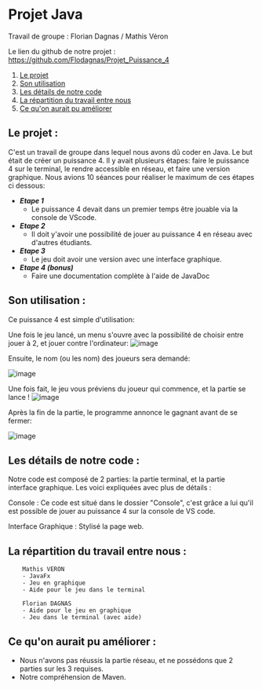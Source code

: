 # Projet Java


Travail de groupe :  Florian Dagnas / Mathis Véron

Le lien du github de notre projet : https://github.com/Flodagnas/Projet_Puissance_4


1) [Le projet](#projet)
2) [Son utilisation](#utilisation)
3) [Les détails de notre code](#detail)
4) [La répartition du travail entre nous](#reparti)
5) [Ce qu'on aurait pu améliorer](#ameliorer)


## Le projet : <a id="projet"></a>


C'est un travail de groupe dans lequel nous avons dû coder en Java. Le but était de créer un puissance 4. Il y avait plusieurs étapes: faire le puissance 4 sur le terminal, le rendre accessible en réseau, et faire une version graphique. Nous avions 10 séances pour réaliser le maximum de ces étapes ci dessous:

- ***Etape 1***   
    - Le puissance 4 devait dans un premier temps être jouable via la console de VScode.
- ***Etape 2***
    - Il doit y'avoir une possibilité de jouer au puissance 4 en réseau avec d'autres étudiants.
- ***Etape 3***
    - Le jeu doit avoir une version avec une interface graphique.
- ***Etape 4 (bonus)***
    - Faire une documentation complète à l'aide de JavaDoc


## Son utilisation : <a id="utilisation"></a>


Ce puissance 4 est simple d'utilisation:

Une fois le jeu lancé, un menu s'ouvre avec la possibilité de choisir entre jouer à 2, et jouer contre l'ordinateur:
![image](https://cdn.discordapp.com/attachments/408320873876160522/897937771287687178/unknown.png)

Ensuite, le nom (ou les nom) des joueurs sera demandé:

![image](https://cdn.discordapp.com/attachments/408320873876160522/897938099059949618/unknown.png)

Une fois fait, le jeu vous préviens du joueur qui commence, et la partie se lance !
![image](https://cdn.discordapp.com/attachments/408320873876160522/897938476484415539/unknown.png)

Après la fin de la partie, le programme annonce le gagnant avant de se fermer:

![image](https://cdn.discordapp.com/attachments/408320873876160522/897938591513206834/unknown.png)


## Les détails de notre code : <a id="detail"></a>

Notre code est composé de 2 parties: la partie terminal, et la partie interface graphique. Les voici expliquées avec plus de détails :

Console : Ce code est situé dans le dossier "Console", c'est grâce a lui qu'il est possible de jouer au puissance 4 sur la console de VS code. 

Interface Graphique : Stylisé la page web.


## La répartition du travail entre nous : <a id="reparti"></a>

```
    Mathis VERON
    - JavaFx
    - Jeu en graphique
    - Aide pour le jeu dans le terminal
```

```
    Florian DAGNAS
    - Aide pour le jeu en graphique
    - Jeu dans le terminal (avec aide)
```

## Ce qu'on aurait pu améliorer : <a id="ameliorer"></a>

* Nous n'avons pas réussis la partie réseau, et ne possédons que 2 parties sur les 3 requises.
* Notre compréhension de Maven.
